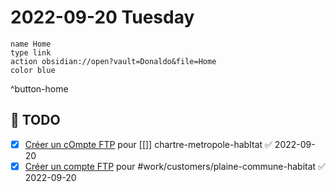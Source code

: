 # 2022-09-20 Tuesday

```button
name Home
type link
action obsidian://open?vault=Donaldo&file=Home
color blue
```
^button-home
## 📆 TODO
- [x] [Créer un cOmpte FTP](message://<PR1P264MB3568184BDAF59BCC14B3B524D64D9@PR1P264MB3568.FRAP264.PROD.OUTLOOK.COM>) pour [[]] chartre-metropole-habItat ✅ 2022-09-20
- [x] [Créer un compte FTP](message://<PR1P264MB217485BF81C2109F9CBBCEDACC4D9@PR1P264MB2174.FRAP264.PROD.OUTLOOK.COM>) pour #work/customers/plaine-commune-habitat ✅ 2022-09-20